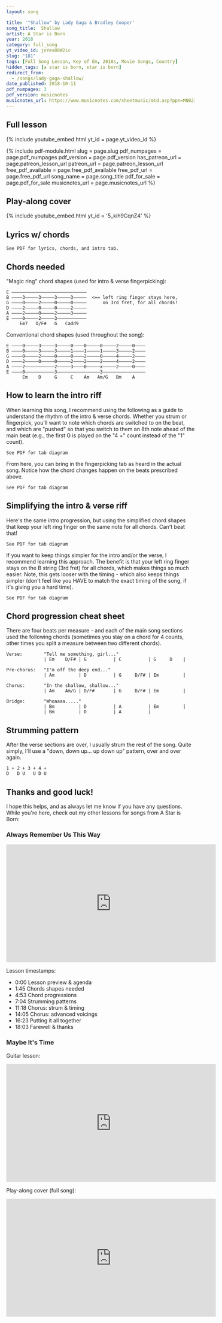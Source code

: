 ```yaml
---
layout: song

title: '"Shallow" by Lady Gaga & Bradley Cooper'
song_title:  Shallow
artist: A Star is Born
year: 2018
category: full_song
yt_video_id: jnYes88W2ic
slug: "181"
tags: [Full Song Lesson, Key of Em, 2010s, Movie Songs, Country]
hidden_tags: [a star is born, star is born]
redirect_from:
  - /songs/lady-gaga-shallow/
date_published: 2018-10-11
pdf_numpages: 3
pdf_version: musicnotes
musicnotes_url: https://www.musicnotes.com/sheetmusic/mtd.asp?ppn=MN0235881
---
```


## Full lesson

{% include youtube_embed.html yt_id = page.yt_video_id %}

{% include pdf-module.html slug = page.slug pdf_numpages = page.pdf_numpages pdf_version = page.pdf_version has_patreon_url = page.patreon_lesson_url patreon_url = page.patreon_lesson_url free_pdf_available = page.free_pdf_available free_pdf_url = page.free_pdf_url song_name = page.song_title pdf_for_sale = page.pdf_for_sale musicnotes_url = page.musicnotes_url %}

## Play-along cover


{% include youtube_embed.html yt_id = '5_kih9CqnZ4' %}





## Lyrics w/ chords

    See PDF for lyrics, chords, and intro tab.

<!-- E ||–––––––––––––––––––––––––––––––––––––––––––––0–––––––––––0h2p0–––––
B ||–––––3–––––3–––3–––––––––––––––––––––1–3–––––––3–––3–––3––––––3––––
G ||–––0–––0–––2–––0–––––––––––––––––––0–––––0–––––––––0–––2––––––––2––
D ||–––––––––––––––––––––––––––––––––––––––––––––––––––––––0–––––––––––
A ||–––––––––––––––––––––––––––––––––3–––––––––3–––––––––––––––––––––––
E ||–0–––––––2–––––3–––––––––––––––––––––––––––––––––3–––––––––––––––––
     Em      D/F#  G                 C               G     D
     1 + 2 + 3 + 4 + 1 + 2 + 3 + 4 + 1 + 2 + 3 + 4 + 1 + 2 + 3 + 4 +

E –|–––––––––––––––––––––––––––––––––||
B –|–––––3–––––3–––3–––––––––––––––––||
G –|–––0–––0–––2–––0–––––––––––––––––||
D –|–––––––––––––––––––––––––––––––––||   ...then, start verse
A –|–––––––––––––––––––––––––––––––––||
E –|–0–––––––2–––––3–––––––––––––––––||
     Em      D/F#  G                 
     1 + 2 + 3 + 4 + 1 + 2 + 3 + 4 + -->

<!-- VERSE #1

    Em         D/F#       G     C                       G      D
    ...Tell me somethin', girl... are you happy in this modern world?
    Em       D/F#     G      C                                G         D
    ...Or do you need more?... is there somethin' else you're searchin' for?
    Em   D/F#   G    C                         G      D
    I'm  fall---ing... in all the good times I find myself a-longing...
    Em  D/F#  G       C                        G      D
    ......For change... and in the bad times I fear myself

        [ Em - D/F# - G    x2 ]

VERSE #2

    Em         D/F#       G    C                            G         D
    ...Tell me something, boy... aren't you tired tryin' to fill that void?
    Em       D/F#     G      C                          G      D
    ...Or do you need more?... ain't it hard keeping it so hardcore?
    Em   D/F#   G    C                         G      D
    I'm  fall---ing... in all the good times I find myself, longing...
    Em  D/F#  G       C                        G      D
    ......For change... and in the bad times I fear myself

PRE-CHORUS

        Am                    D
        I'm off the deep end, watch as I dive in
        G          D/F#     Em
        I'll never meet the ground
        Am                         D
        Crash through the surface, where they can't hurt us
              G            D/F#    Em
        We're far from the shallow now

CHORUS
            Am        Am/G    D/F#
            ...In the sha-ha, sha-ha-low
            G         D/F#            Em
            ...In the shallow, sha-la-la-la-low
            Am        Am/G    D/F#
            ...In the sha-ha, sha-ha-low
                  G            D/F#    Em  (stay on E-minor before the build up)
            We're far from the shallow now

BRIDGE
                Bm     D       A       Em
                Oh, ahhhhh.... Ah, hahhhh.....
                    Bm          D      A
                Oh, ahh..... ahhhhhh----------

PRE-CHORUS

        Am                    D
        I'm off the deep end, watch as I dive in
        G          D/F#     Em
        I'll never meet the ground
        Am                         D
        Crash through the surface, where they can't hurt us
              G            D/F#    Em
        We're far from the shallow now

CHORUS
            Am        Am/G    D/F#
            ...In the sha-ha, sha-ha-low
            G         D/F#            Em
            ...In the shallow, sha-la-la-la-low
            Am        Am/G    D/F#
            ...In the sha-ha, sha-ha-low
                  G            D/F#    Em
            We're far from the shallow now

                [ ...end with a single E-minor strum ] -->

## Chords needed

"Magic ring" chord shapes (used for intro & verse fingerpicking):

    E ––––––––––––––––––––––––––––
    B ––––3–––––3–––––3–––––3–––––  <== left ring finger stays here,
    G ––––0–––––2–––––0–––––0–––––      on 3rd fret, for all chords!
    D ––––2–––––0–––––0–––––2–––––
    A ––––2–––––0–––––2–––––3–––––
    E ––––0–––––2–––––3–––––––––––
         Em7   D/F#   G   Cadd9

Conventional chord shapes (used throughout the song):

    E ––––0–––––3–––––3–––––0––––0–––––0–––––2–––––0––––
    B ––––0–––––3–––––3–––––1––––1–––––1–––––3–––––2––––
    G ––––0–––––2–––––0–––––0––––2–––––0–––––4–––––2––––
    D ––––2–––––0–––––0–––––2––––2–––––2–––––4–––––2––––
    A ––––2–––––––––––2–––––3––––0–––––x–––––2–––––0––––
    E ––––0–––––––––––3––––––––––––––––3––––––––––––––––
          Em    D     G     C    Am   Am/G   Bm    A

## How to learn the intro riff

When learning this song, I recommend using the following as a guide to understand the rhythm of the intro & verse chords. Whether you strum or fingerpick, you'll want to note which chords are switched to on the beat, and which are "pushed" so that you switch to them an 8th note ahead of the main beat (e.g., the first G is played on the "4 +" count instead of the "1" count).

    See PDF for tab diagram

<!-- E ||––––––––––––––––––––––––––––––––––0–––––––––––––––3–––––2–––––––––|–
B ||––3–––––––3–––––3–––––––––––––––––1–––––––––––––––3–––––3–––––––––|–
G ||––0–––––––2–––––0–––––––––––––––––0–––––––––––––––0–––––2–––––––––|–
D ||––2–––––––0–––––0–––––––––––––––––2–––––––––––––––0–––––0–––––––––|–
A ||––2–––––––0–––––2–––––––––––––––––3–––––––––––––––2–––––––––––––––|–
E ||––0–––––––2–––––3–––––––––––––––––––––––––––––––––3–––––––––––––––|–
      Em      D/F#  G                 C               G     D
      1 + 2 + 3 + 4 + 1 + 2 + 3 + 4 + 1 + 2 + 3 + 4 + 1 + 2 + 3 + 4 + -->

From here, you can bring in the fingerpicking tab as heard in the actual song. Notice how the chord changes happen on the beats prescribed above.

    See PDF for tab diagram

<!-- E ||–––––––––––––––––––––––––––––––––––––––––––––0–––––––––––0h2p0–––––
B ||–––––3–––––3–––3–––––––––––––––––––––1–3–––––––3–––3–––3––––––3––––
G ||–––0–––0–––2–––0–––––––––––––––––––0–––––0–––––––––0–––2––––––––2––
D ||–––––––––––––––––––––––––––––––––––––––––––––––––––––––0–––––––––––
A ||–––––––––––––––––––––––––––––––––3–––––––––3–––––––––––––––––––––––
E ||–0–––––––2–––––3–––––––––––––––––––––––––––––––––3–––––––––––––––––
     Em      D/F#  G                 C               G     D
     1 + 2 + 3 + 4 + 1 + 2 + 3 + 4 + 1 + 2 + 3 + 4 + 1 + 2 + 3 + 4 + -->

## Simplifying the intro & verse riff

Here's the same intro progression, but using the simplified chord shapes that keep your left ring finger on the same note for all chords. Can't beat that!

    See PDF for tab diagram

<!-- E ||–––––––––––––––––––––––––––––––––––––––––––––––––––––––––––––––––|–
B ||––3–––––––3–––––3–––––––––––––––––3–––––––––––––––3–––––3––––––––|–
G ||––0–––––––2–––––0–––––––––––––––––0–––––––––––––––0–––––2––––––––|–
D ||––2–––––––0–––––0–––––––––––––––––2–––––––––––––––0–––––0––––––––|–
A ||––2–––––––0–––––2–––––––––––––––––3–––––––––––––––2––––––––––––––|–
E ||––0–––––––2–––––3–––––––––––––––––––––––––––––––––3––––––––––––––|–
      Em      D/F#  G                 C               G     D
      1 + 2 + 3 + 4 + 1 + 2 + 3 + 4 + 1 + 2 + 3 + 4 + 1 + 2 + 3 + 4 + -->

If you want to keep things simpler for the intro and/or the verse, I recommend learning this approach. The benefit is that your left ring finger stays on the B string (3rd fret) for all chords, which makes things so much easier. Note, this gets looser with the timing - which also keeps things simpler (don't feel like you HAVE to match the exact timing of the song, if it's giving you a hard time).

    See PDF for tab diagram

<!-- E ||––––––––– ––––––––– ––––––––– –––––––– –––––––– –––––––– –––––––– –––––––––
B ||–––––3––– –––––3––– –––––3––– ––––3––– ––––3––– ––––3––– ––––3––– –––––3–––
G ||–––0–––0– –––2–––2– –––0–––0– ––0–––0– ––0–––0– ––0–––0– ––0–––0– –––2–––2–
D ||––––––––– ––––––––– ––––––––– –––––––– –––––––– –––––––– –––––––– –0–––––––
A ||––––––––– ––––––––– ––––––––– –––––––– –3–––––– –3–––––– –––––––– –––––––––
E ||–0––––––– –2––––––– –3––––––– –3–––––– –––––––– –––––––– –3–––––– –––––––––
     Em        D/F#      G         G        Cadd9    Cadd9    G        D
 -->

## Chord progression cheat sheet

There are four beats per measure - and each of the main song sections used the following chords (sometimes you stay on a chord for 4 counts, other times you split a measure between two different chords).

    Verse:        "Tell me something, girl..."
                  | Em    D/F# | G          | C          | G     D    |

    Pre-chorus:   "I'm off the deep end..."
                  | Am         | D          | G     D/F# | Em         |

    Chorus:       "In the shallow, shallow..."
                  | Am    Am/G | D/F#       | G     D/F# | Em         |

    Bridge:       "Whoaaaa....."
                  | Bm         | D          | A          | Em         |
                  | Bm         | D          | A          |

## Strumming pattern

After the verse sections are over, I usually strum the rest of the song. Quite simply, I'll use a "down, down up... up down up" pattern, over and over again.

    1 + 2 + 3 + 4 +
    D   D U   U D U

## Thanks and good luck!

I hope this helps, and as always let me know if you have any questions. While you're here, check out my other lessons for songs from A Star is Born:

### Always Remember Us This Way

<iframe width="560" height="315" src="https://www.youtube.com/embed/QVSTZNG-AyM?showinfo=0" frameborder="0" allowfullscreen></iframe>

Lesson timestamps:

- 0:00 Lesson preview & agenda
- 1:45 Chords shapes needed
- 4:53 Chord progressions
- 7:04 Strumming patterns
- 11:18 Chorus: strum & timing
- 14:05 Chorus: advanced voicings
- 16:23 Putting it all together
- 18:03 Farewell & thanks

### Maybe It's Time

Guitar lesson:

<iframe width="560" height="315" src="https://www.youtube.com/embed/h7JlEf5Y7lw?showinfo=0" frameborder="0" allowfullscreen></iframe>

<!-- Coming soon! -->

Play-along cover (full song):

<iframe width="560" height="315" src="https://www.youtube.com/embed/0g2rzg_8ycQ?showinfo=0" frameborder="0" allowfullscreen></iframe>
